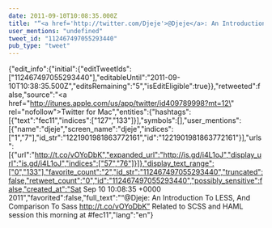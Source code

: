 ```yaml
---
date: 2011-09-10T10:08:35.000Z
title: "“<a href='http://twitter.com/Djeje'>@Djeje</a>: An Introduction To LESS, And Comparison To Sass http://t.co/vOYoDbK” Related to SCSS and HAML session this morning at #fec11″"
user_mentions: "undefined"
tweet_id: "112467497055293440"
pub_type: "tweet"
---
```

{"edit_info":{"initial":{"editTweetIds":["112467497055293440"],"editableUntil":"2011-09-10T10:38:35.500Z","editsRemaining":"5","isEditEligible":true}},"retweeted":false,"source":"<a href=\"http://itunes.apple.com/us/app/twitter/id409789998?mt=12\" rel=\"nofollow\">Twitter for Mac</a>","entities":{"hashtags":[{"text":"fec11","indices":["127","133"]}],"symbols":[],"user_mentions":[{"name":"djeje","screen_name":"djeje","indices":["1","7"],"id_str":"1221901981863772161","id":"1221901981863772161"}],"urls":[{"url":"http://t.co/vOYoDbK","expanded_url":"http://is.gd/i4L1oJ","display_url":"is.gd/i4L1oJ","indices":["57","76"]}]},"display_text_range":["0","133"],"favorite_count":"2","id_str":"112467497055293440","truncated":false,"retweet_count":"0","id":"112467497055293440","possibly_sensitive":false,"created_at":"Sat Sep 10 10:08:35 +0000 2011","favorited":false,"full_text":"“@Djeje: An Introduction To LESS, And Comparison To Sass http://t.co/vOYoDbK” Related to SCSS and HAML session this morning at #fec11","lang":"en"}
